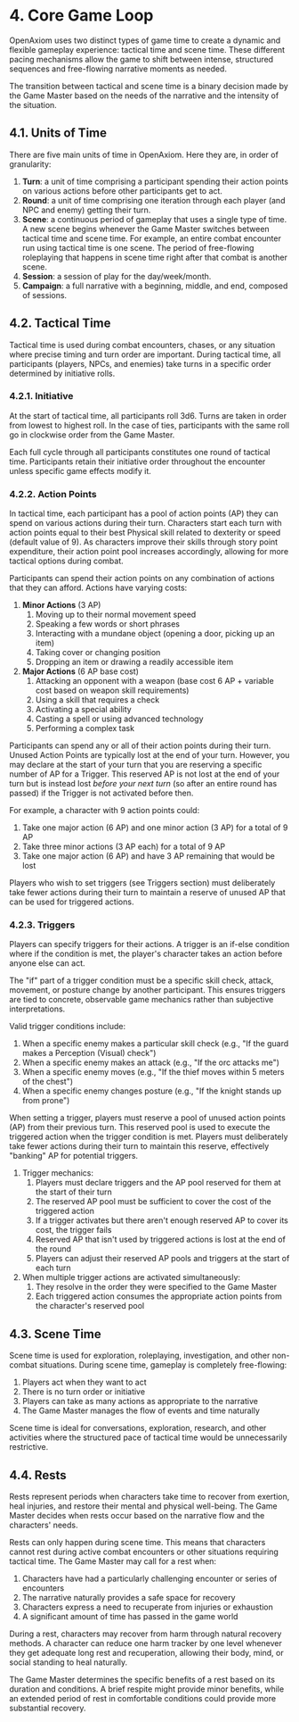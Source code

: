 # 4. Core Game Loop

OpenAxiom uses two distinct types of game time to create a dynamic and
flexible gameplay experience: tactical time and scene time. These
different pacing mechanisms allow the game to shift between intense,
structured sequences and free-flowing narrative moments as needed.

The transition between tactical and scene time is a binary decision made
by the Game Master based on the needs of the narrative and the intensity
of the situation.

## 4.1. Units of Time

There are five main units of time in OpenAxiom. Here they are, in order
of granularity:

1.  **Turn**: a unit of time comprising a participant spending their
    action points on various actions before other participants get to
    act.
2.  **Round**: a unit of time comprising one iteration through each
    player (and NPC and enemy) getting their turn.
3.  **Scene**: a continuous period of gameplay that uses a single type
    of time. A new scene begins whenever the Game Master switches
    between tactical time and scene time. For example, an entire combat
    encounter run using tactical time is one scene. The period of
    free-flowing roleplaying that happens in scene time right after that
    combat is another scene.
4.  **Session**: a session of play for the day/week/month.
5.  **Campaign**: a full narrative with a beginning, middle, and end,
    composed of sessions.

## 4.2. Tactical Time

Tactical time is used during combat encounters, chases, or any situation
where precise timing and turn order are important. During tactical time,
all participants (players, NPCs, and enemies) take turns in a specific
order determined by initiative rolls.

### 4.2.1. Initiative

At the start of tactical time, all participants roll 3d6. Turns are
taken in order from lowest to highest roll. In the case of ties,
participants with the same roll go in clockwise order from the Game
Master.

Each full cycle through all participants constitutes one round of
tactical time. Participants retain their initiative order throughout the
encounter unless specific game effects modify it.

### 4.2.2. Action Points

In tactical time, each participant has a pool of action points (AP) they
can spend on various actions during their turn. Characters start each
turn with action points equal to their best Physical skill related to
dexterity or speed (default value of 9). As characters improve their
skills through story point expenditure, their action point pool
increases accordingly, allowing for more tactical options during combat.

Participants can spend their action points on any combination of actions
that they can afford. Actions have varying costs:

1.  **Minor Actions** (3 AP)
    1.  Moving up to their normal movement speed
    2.  Speaking a few words or short phrases
    3.  Interacting with a mundane object (opening a door, picking up an
        item)
    4.  Taking cover or changing position
    5.  Dropping an item or drawing a readily accessible item
2.  **Major Actions** (6 AP base cost)
    1.  Attacking an opponent with a weapon (base cost 6 AP + variable
        cost based on weapon skill requirements)
    2.  Using a skill that requires a check
    3.  Activating a special ability
    4.  Casting a spell or using advanced technology
    5.  Performing a complex task

Participants can spend any or all of their action points during their
turn. Unused Action Points are typically lost at the end of your turn.
However, you may declare at the start of your turn that you are
reserving a specific number of AP for a Trigger. This reserved AP is not
lost at the end of your turn but is instead lost *before your next turn*
(so after an entire round has passed) if the Trigger is not activated
before then.

For example, a character with 9 action points could:

1.  Take one major action (6 AP) and one minor action (3 AP) for a total
    of 9 AP
2.  Take three minor actions (3 AP each) for a total of 9 AP
3.  Take one major action (6 AP) and have 3 AP remaining that would be
    lost

Players who wish to set triggers (see Triggers section) must
deliberately take fewer actions during their turn to maintain a reserve
of unused AP that can be used for triggered actions.

### 4.2.3. Triggers

Players can specify triggers for their actions. A trigger is an if-else
condition where if the condition is met, the player's character takes an
action before anyone else can act.

The "if" part of a trigger condition must be a specific skill check,
attack, movement, or posture change by another participant. This ensures
triggers are tied to concrete, observable game mechanics rather than
subjective interpretations.

Valid trigger conditions include:

1.  When a specific enemy makes a particular skill check (e.g., "If the
    guard makes a Perception (Visual) check")
2.  When a specific enemy makes an attack (e.g., "If the orc attacks
    me")
3.  When a specific enemy moves (e.g., "If the thief moves within 5
    meters of the chest")
4.  When a specific enemy changes posture (e.g., "If the knight stands
    up from prone")

When setting a trigger, players must reserve a pool of unused action
points (AP) from their previous turn. This reserved pool is used to
execute the triggered action when the trigger condition is met. Players
must deliberately take fewer actions during their turn to maintain this
reserve, effectively "banking" AP for potential triggers.

1.  Trigger mechanics:
    1.  Players must declare triggers and the AP pool reserved for them
        at the start of their turn
    2.  The reserved AP pool must be sufficient to cover the cost of the
        triggered action
    3.  If a trigger activates but there aren't enough reserved AP to
        cover its cost, the trigger fails
    4.  Reserved AP that isn't used by triggered actions is lost at the
        end of the round
    5.  Players can adjust their reserved AP pools and triggers at the
        start of each turn
2.  When multiple trigger actions are activated simultaneously:
    1.  They resolve in the order they were specified to the Game Master
    2.  Each triggered action consumes the appropriate action points
        from the character's reserved pool

## 4.3. Scene Time

Scene time is used for exploration, roleplaying, investigation, and
other non-combat situations. During scene time, gameplay is completely
free-flowing:

1.  Players act when they want to act
2.  There is no turn order or initiative
3.  Players can take as many actions as appropriate to the narrative
4.  The Game Master manages the flow of events and time naturally

Scene time is ideal for conversations, exploration, research, and other
activities where the structured pace of tactical time would be
unnecessarily restrictive.

## 4.4. Rests

Rests represent periods when characters take time to recover from
exertion, heal injuries, and restore their mental and physical
well-being. The Game Master decides when rests occur based on the
narrative flow and the characters' needs.

Rests can only happen during scene time. This means that characters
cannot rest during active combat encounters or other situations
requiring tactical time. The Game Master may call for a rest when:

1.  Characters have had a particularly challenging encounter or series
    of encounters
2.  The narrative naturally provides a safe space for recovery
3.  Characters express a need to recuperate from injuries or exhaustion
4.  A significant amount of time has passed in the game world

During a rest, characters may recover from harm through natural recovery
methods. A character can reduce one harm tracker by one level whenever
they get adequate long rest and recuperation, allowing their body, mind,
or social standing to heal naturally.

The Game Master determines the specific benefits of a rest based on its
duration and conditions. A brief respite might provide minor benefits,
while an extended period of rest in comfortable conditions could provide
more substantial recovery.
